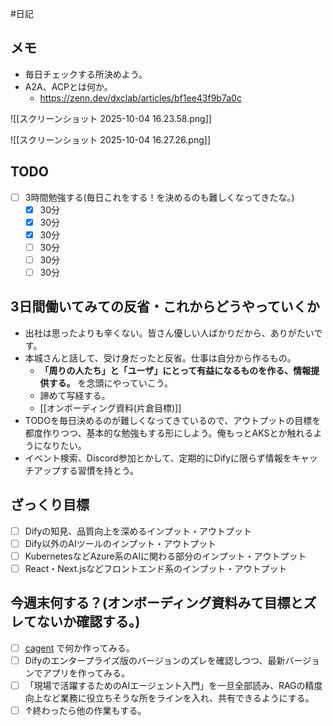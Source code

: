 #日記  

## メモ
- 毎日チェックする所決めよう。
- A2A、ACPとは何か。
	- https://zenn.dev/dxclab/articles/bf1ee43f9b7a0c

![[スクリーンショット 2025-10-04 16.23.58.png]]

![[スクリーンショット 2025-10-04 16.27.26.png]]

## TODO
- [ ] 3時間勉強する(毎日これをする！を決めるのも難しくなってきたな。)
	- [x] 30分
	- [x] 30分
	- [x] 30分
	- [ ] 30分
	- [ ] 30分
	- [ ] 30分

## 3日間働いてみての反省・これからどうやっていくか

- 出社は思ったよりも辛くない。皆さん優しい人ばかりだから、ありがたいです。
- 本城さんと話して、受け身だったと反省。仕事は自分から作るもの。
	- **「周りの人たち」と「ユーザ」にとって有益になるものを作る、情報提供する。** を念頭にやっていこう。
	- 諦めて写経する。
	- [[オンボーディング資料(片倉目標)]]
- TODOを毎日決めるのが難しくなってきているので、アウトプットの目標を都度作りつつ、基本的な勉強もする形にしよう。俺もっとAKSとか触れるようになりたい。
- イベント検索、Discord参加とかして、定期的にDifyに限らず情報をキャッチアップする習慣を持とう。

## ざっくり目標
- [ ] Difyの知見、品質向上を深めるインプット・アウトプット
- [ ] Dify以外のAIツールのインプット・アウトプット
- [ ] KubernetesなどAzure系のAIに関わる部分のインプット・アウトプット
- [ ] React・Next.jsなどフロントエンド系のインプット・アウトプット

## 今週末何する？(オンボーディング資料みて目標とズレてないか確認する。)
- [ ] [cagent](https://www.docker.com/ja-jp/blog/cagent-build-and-distribute-ai-agents-and-workflows/) で何か作ってみる。
- [ ] Difyのエンタープライズ版のバージョンのズレを確認しつつ、最新バージョンでアプリを作ってみる。
- [ ] 「現場で活躍するためのAIエージェント入門」を一旦全部読み、RAGの精度向上など業務に役立ちそうな所をラインを入れ、共有できるようにする。
- [ ] ↑終わったら他の作業もする。